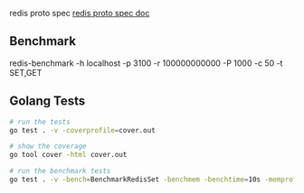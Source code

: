 redis proto spec
[redis proto spec doc](https://redis.io/docs/latest/develop/reference/protocol-spec/)


## Benchmark
redis-benchmark -h localhost -p 3100 -r 100000000000 -P 1000 -c 50 -t SET,GET

## Golang Tests

```bash
# run the tests
go test . -v -coverprofile=cover.out

# show the coverage
go tool cover -html cover.out

# run the benchmark tests
go test . -v -bench=BenchmarkRedisSet -benchmem -benchtime=10s -memprofile=mem.out -cpuprofile=cpu.out -run="^$"
```